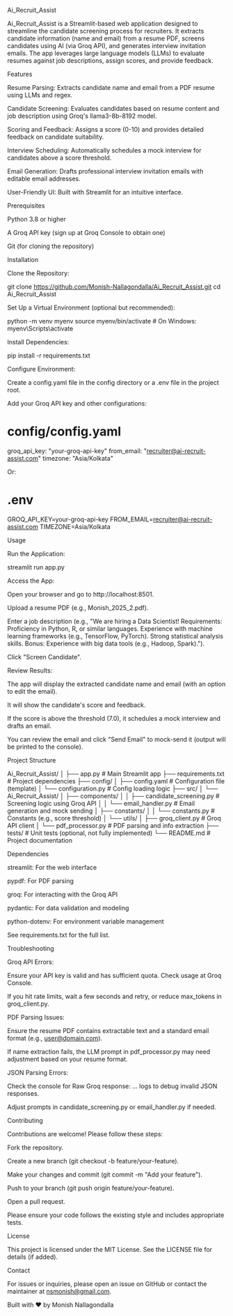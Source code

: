 Ai_Recruit_Assist

Ai_Recruit_Assist is a Streamlit-based web application designed to streamline the candidate screening process for recruiters. It extracts candidate information (name and email) from a resume PDF, screens candidates using AI (via Groq API), and generates interview invitation emails. The app leverages large language models (LLMs) to evaluate resumes against job descriptions, assign scores, and provide feedback.

Features





Resume Parsing: Extracts candidate name and email from a PDF resume using LLMs and regex.



Candidate Screening: Evaluates candidates based on resume content and job description using Groq's llama3-8b-8192 model.



Scoring and Feedback: Assigns a score (0-10) and provides detailed feedback on candidate suitability.



Interview Scheduling: Automatically schedules a mock interview for candidates above a score threshold.



Email Generation: Drafts professional interview invitation emails with editable email addresses.



User-Friendly UI: Built with Streamlit for an intuitive interface.

Prerequisites





Python 3.8 or higher



A Groq API key (sign up at Groq Console to obtain one)



Git (for cloning the repository)

Installation





Clone the Repository:

git clone https://github.com/Monish-Nallagondalla/Ai_Recruit_Assist.git
cd Ai_Recruit_Assist



Set Up a Virtual Environment (optional but recommended):

python -m venv myenv
source myenv/bin/activate  # On Windows: myenv\Scripts\activate



Install Dependencies:

pip install -r requirements.txt



Configure Environment:





Create a config.yaml file in the config directory or a .env file in the project root.



Add your Groq API key and other configurations:

# config/config.yaml
groq_api_key: "your-groq-api-key"
from_email: "recruiter@ai-recruit-assist.com"
timezone: "Asia/Kolkata"

Or:

# .env
GROQ_API_KEY=your-groq-api-key
FROM_EMAIL=recruiter@ai-recruit-assist.com
TIMEZONE=Asia/Kolkata

Usage





Run the Application:

streamlit run app.py



Access the App:





Open your browser and go to http://localhost:8501.



Upload a resume PDF (e.g., Monish_2025_2.pdf).



Enter a job description (e.g., "We are hiring a Data Scientist! Requirements: Proficiency in Python, R, or similar languages. Experience with machine learning frameworks (e.g., TensorFlow, PyTorch). Strong statistical analysis skills. Bonus: Experience with big data tools (e.g., Hadoop, Spark).").



Click "Screen Candidate".



Review Results:





The app will display the extracted candidate name and email (with an option to edit the email).



It will show the candidate's score and feedback.



If the score is above the threshold (7.0), it schedules a mock interview and drafts an email.



You can review the email and click "Send Email" to mock-send it (output will be printed to the console).

Project Structure

Ai_Recruit_Assist/
│
├── app.py                     # Main Streamlit app
├── requirements.txt           # Project dependencies
├── config/
│   ├── config.yaml            # Configuration file (template)
│   └── configuration.py       # Config loading logic
├── src/
│   └── Ai_Recruit_Assist/
│       ├── components/
│       │   ├── candidate_screening.py  # Screening logic using Groq API
│       │   └── email_handler.py       # Email generation and mock sending
│       ├── constants/
│       │   └── constants.py           # Constants (e.g., score threshold)
│       └── utils/
│           ├── groq_client.py         # Groq API client
│           └── pdf_processor.py       # PDF parsing and info extraction
├── tests/                     # Unit tests (optional, not fully implemented)
└── README.md                  # Project documentation

Dependencies





streamlit: For the web interface



pypdf: For PDF parsing



groq: For interacting with the Groq API



pydantic: For data validation and modeling



python-dotenv: For environment variable management

See requirements.txt for the full list.

Troubleshooting





Groq API Errors:





Ensure your API key is valid and has sufficient quota. Check usage at Groq Console.



If you hit rate limits, wait a few seconds and retry, or reduce max_tokens in groq_client.py.



PDF Parsing Issues:





Ensure the resume PDF contains extractable text and a standard email format (e.g., user@domain.com).



If name extraction fails, the LLM prompt in pdf_processor.py may need adjustment based on your resume format.



JSON Parsing Errors:





Check the console for Raw Groq response: ... logs to debug invalid JSON responses.



Adjust prompts in candidate_screening.py or email_handler.py if needed.

Contributing

Contributions are welcome! Please follow these steps:





Fork the repository.



Create a new branch (git checkout -b feature/your-feature).



Make your changes and commit (git commit -m "Add your feature").



Push to your branch (git push origin feature/your-feature).



Open a pull request.

Please ensure your code follows the existing style and includes appropriate tests.

License

This project is licensed under the MIT License. See the LICENSE file for details (if added).

Contact

For issues or inquiries, please open an issue on GitHub or contact the maintainer at nsmonish@gmail.com.



Built with ❤️ by Monish Nallagondalla
